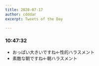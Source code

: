 ```yaml
---
title: 2020-07-17
author: cdddar
excerpt: Tweets of the Day

---
```


### 10:47:32

- おっぱい大きいですね←性的ハラスメント
- 素敵な朝ですね←朝ハラスメント

